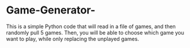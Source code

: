 # Game-Generator-
This is a simple Python code that will read in a file of games, and then randomly pull 5 games. Then, you will be able to choose which game you want to play, while only replacing the unplayed games. 

